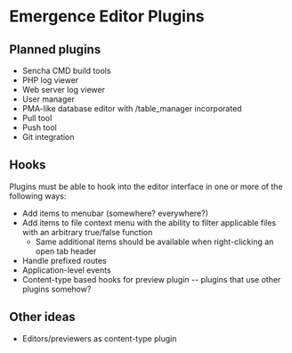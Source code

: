 # Emergence Editor Plugins

## Planned plugins
* Sencha CMD build tools
* PHP log viewer
* Web server log viewer
* User manager
* PMA-like database editor with /table_manager incorporated
* Pull tool
* Push tool
* Git integration

## Hooks
Plugins must be able to hook into the editor interface in one or more of the following ways:

* Add items to menubar (somewhere? everywhere?)
* Add items to file context menu with the ability to filter applicable files with an arbitrary true/false function
  * Same additional items should be available when right-clicking an open tab header
* Handle prefixed routes
* Application-level events
* Content-type based hooks for preview plugin -- plugins that use other plugins somehow?

## Other ideas
* Editors/previewers as content-type plugin